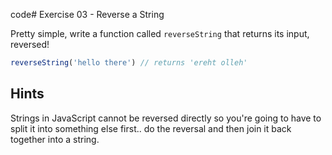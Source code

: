 code# Exercise 03 - Reverse a String

Pretty simple, write a function called `reverseString` that returns its input, reversed!

```javascript
reverseString('hello there') // returns 'ereht olleh'
```

## Hints
Strings in JavaScript cannot be reversed directly so you're going to have to split it into something else first.. do the reversal and then join it back together into a string.
